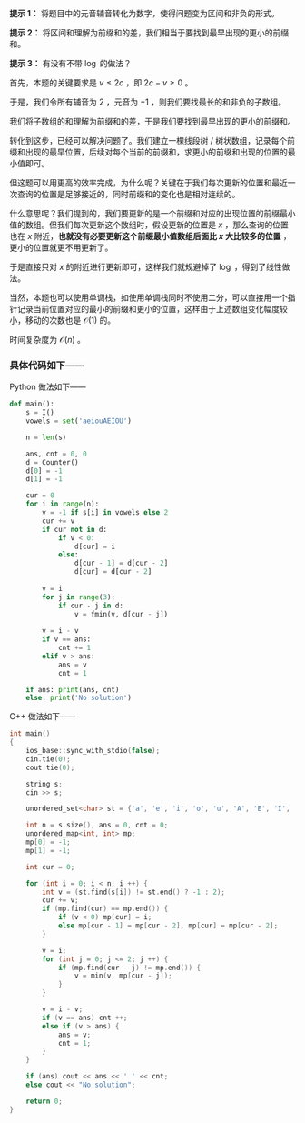 **提示 1：** 将题目中的元音辅音转化为数字，使得问题变为区间和非负的形式。

**提示 2：** 将区间和理解为前缀和的差，我们相当于要找到最早出现的更小的前缀和。

**提示 3：** 有没有不带 $\log$ 的做法？

首先，本题的关键要求是 $v\leq 2c$ ，即 $2c-v\geq 0$ 。

于是，我们令所有辅音为 $2$ ，元音为 $-1$ ，则我们要找最长的和非负的子数组。

我们将子数组的和理解为前缀和的差，于是我们要找到最早出现的更小的前缀和。

转化到这步，已经可以解决问题了。我们建立一棵线段树 / 树状数组，记录每个前缀和出现的最早位置，后续对每个当前的前缀和，求更小的前缀和出现的位置的最小值即可。

但这题可以用更高的效率完成，为什么呢？关键在于我们每次更新的位置和最近一次查询的位置是足够接近的，同时前缀和的变化也是相对连续的。

什么意思呢？我们提到的，我们要更新的是一个前缀和对应的出现位置的前缀最小值的数组。但我们每次更新这个数组时，假设更新的位置是 $x$ ，那么查询的位置也在 $x$ 附近，**也就没有必要更新这个前缀最小值数组后面比 $x$ 大比较多的位置** ，更小的位置就更不用更新了。

于是直接只对 $x$ 的附近进行更新即可，这样我们就规避掉了 $\log$ ，得到了线性做法。

当然，本题也可以使用单调栈，如使用单调栈同时不使用二分，可以直接用一个指针记录当前位置对应的最小的前缀和更小的位置，这样由于上述数组变化幅度较小，移动的次数也是 $\mathcal{O}(1)$ 的。

时间复杂度为 $\mathcal{O}(n)$ 。

### 具体代码如下——

Python 做法如下——

```Python []
def main():
    s = I()
    vowels = set('aeiouAEIOU')

    n = len(s)

    ans, cnt = 0, 0
    d = Counter()
    d[0] = -1
    d[1] = -1

    cur = 0
    for i in range(n):
        v = -1 if s[i] in vowels else 2
        cur += v
        if cur not in d:
            if v < 0:
                d[cur] = i
            else:
                d[cur - 1] = d[cur - 2]
                d[cur] = d[cur - 2]
        
        v = i
        for j in range(3):
            if cur - j in d:
                v = fmin(v, d[cur - j])
        
        v = i - v
        if v == ans:
            cnt += 1
        elif v > ans:
            ans = v
            cnt = 1

    if ans: print(ans, cnt)
    else: print('No solution')
```

C++ 做法如下——

```cpp []
int main()
{
    ios_base::sync_with_stdio(false);
    cin.tie(0);
    cout.tie(0);

    string s;
    cin >> s;

    unordered_set<char> st = {'a', 'e', 'i', 'o', 'u', 'A', 'E', 'I', 'O', 'U'};

    int n = s.size(), ans = 0, cnt = 0;
    unordered_map<int, int> mp;
    mp[0] = -1;
    mp[1] = -1;

    int cur = 0;

    for (int i = 0; i < n; i ++) {
        int v = (st.find(s[i]) != st.end() ? -1 : 2);
        cur += v;
        if (mp.find(cur) == mp.end()) {
            if (v < 0) mp[cur] = i;
            else mp[cur - 1] = mp[cur - 2], mp[cur] = mp[cur - 2];
        }

        v = i;
        for (int j = 0; j <= 2; j ++) {
            if (mp.find(cur - j) != mp.end()) {
                v = min(v, mp[cur - j]);
            }
        }

        v = i - v;
        if (v == ans) cnt ++;
        else if (v > ans) {
            ans = v;
            cnt = 1;
        }
    }

    if (ans) cout << ans << ' ' << cnt;
    else cout << "No solution";

    return 0;
}
```
